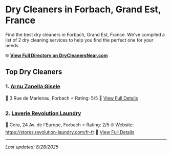 # Dry Cleaners in Forbach, Grand Est, France

Find the best dry cleaners in Forbach, Grand Est, France. We've compiled a list of 2 dry cleaning services to help you find the perfect one for your needs.

🌐 **[View Full Directory on DryCleanersNear.com](https://drycleanersnear.com/city/France/Grand%20Est/Forbach)**

## Top Dry Cleaners

### 1. [Arnu Zanella Gisele](https://drycleanersnear.com/dryCleaner/68afb8994e19aac41e8a0f08/arnu-zanella-gisele)
📍 3 Rue de Marienau, Forbach
⭐ Rating: 5/5
🔗 [View Full Details](https://drycleanersnear.com/dryCleaner/68afb8994e19aac41e8a0f08/arnu-zanella-gisele)

### 2. [Laverie Revolution Laundry](https://drycleanersnear.com/dryCleaner/68afb8ec4e19aac41e8a261e/laverie-revolution-laundry)
📍 Cora, 24 Av. de l'Europe, Forbach
⭐ Rating: 2/5
🌐 Website: https://stores.revolution-laundry.com/fr-fr
🔗 [View Full Details](https://drycleanersnear.com/dryCleaner/68afb8ec4e19aac41e8a261e/laverie-revolution-laundry)


---

*Last updated: 8/28/2025*
